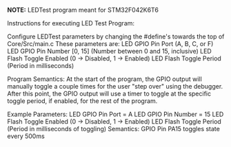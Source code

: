 **NOTE:** LEDTest program meant for STM32F042K6T6

Instructions for executing LED Test Program:

Configure LEDTest parameters by changing the #define's towards the top of Core/Src/main.c
These parameters are:
LED GPIO Pin Port (A, B, C, or F)
LED GPIO Pin Number [0, 15] (Number between 0 and 15, inclusive)
LED Flash Toggle Enabled (0 -> Disabled, 1 -> Enabled)
LED Flash Toggle Period (Period in milliseconds)

Program Semantics:
At the start of the program, the GPIO output will manually toggle a couple times for
the user "step over" using the debugger.  After this point, the GPIO output will use a timer
to toggle at the specific toggle period, if enabled, for the rest of the program.

Example Parameters:
LED GPIO Pin Port = A
LED GPIO Pin Number = 15
LED Flash Toggle Enabled (0 -> Disabled, 1 -> Enabled)
LED Flash Toggle Period (Period in milliseconds of toggling)
Semantics: GPIO Pin PA15 toggles state every 500ms
